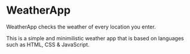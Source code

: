 # WeatherApp
WeatherApp checks the weather of every location you enter.

This is a simple and minimilistic weather app that is based on languages such as HTML, CSS & JavaScript.
